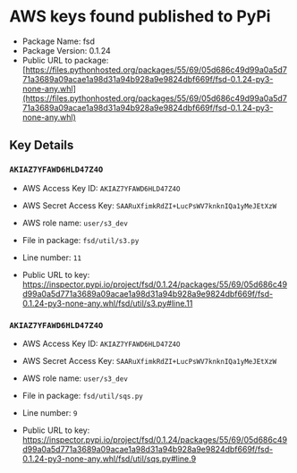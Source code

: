 # AWS keys found published to PyPi

* Package Name: fsd
* Package Version: 0.1.24
* Public URL to package: [https://files.pythonhosted.org/packages/55/69/05d686c49d99a0a5d771a3689a09acae1a98d31a94b928a9e9824dbf669f/fsd-0.1.24-py3-none-any.whl](https://files.pythonhosted.org/packages/55/69/05d686c49d99a0a5d771a3689a09acae1a98d31a94b928a9e9824dbf669f/fsd-0.1.24-py3-none-any.whl)

## Key Details

### `AKIAZ7YFAWD6HLD47Z4O`

* AWS Access Key ID: `AKIAZ7YFAWD6HLD47Z4O`
* AWS Secret Access Key: `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` 
* AWS role name: `user/s3_dev`
* File in package: `fsd/util/s3.py`
* Line number: `11`

* Public URL to key: https://inspector.pypi.io/project/fsd/0.1.24/packages/55/69/05d686c49d99a0a5d771a3689a09acae1a98d31a94b928a9e9824dbf669f/fsd-0.1.24-py3-none-any.whl/fsd/util/s3.py#line.11



### `AKIAZ7YFAWD6HLD47Z4O`

* AWS Access Key ID: `AKIAZ7YFAWD6HLD47Z4O`
* AWS Secret Access Key: `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` 
* AWS role name: `user/s3_dev`
* File in package: `fsd/util/sqs.py`
* Line number: `9`

* Public URL to key: https://inspector.pypi.io/project/fsd/0.1.24/packages/55/69/05d686c49d99a0a5d771a3689a09acae1a98d31a94b928a9e9824dbf669f/fsd-0.1.24-py3-none-any.whl/fsd/util/sqs.py#line.9


